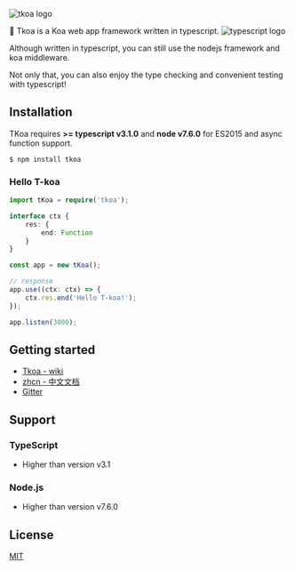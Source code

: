 ![tkoa logo](https://raw.githubusercontent.com/tkoajs/tkoa/master/source/logo.png)

🌈 Tkoa is a Koa web app framework written in typescript. ![typescript logo](https://raw.githubusercontent.com/tkoajs/tkoa/master/source/ts%20logo.png)

Although written in typescript, you can still use the nodejs framework and koa middleware.

Not only that, you can also enjoy the type checking and convenient testing with typescript!

## Installation
TKoa requires **>= typescript v3.1.0** and **node v7.6.0** for ES2015 and async function support.

```shell
$ npm install tkoa
```

### Hello T-koa

```typescript
import tKoa = require('tkoa');

interface ctx {
    res: {
        end: Function
    }
}

const app = new tKoa();

// response
app.use((ctx: ctx) => {
    ctx.res.end('Hello T-koa!');
});

app.listen(3000);
```

## Getting started
- [Tkoa - wiki](https://github.com/tkoajs/tkoa/wiki)
- [zhcn - 中文文档](https://github.com/tkoajs/tkoa/blob/master/README_CN.md)
- [Gitter](https://gitter.im/tkoa-js/community)

## Support
### TypeScript
- Higher than version v3.1
### Node.js
- Higher than version v7.6.0

## License
[MIT](https://github.com/tkoajs/tkoa/blob/master/LICENSE)

